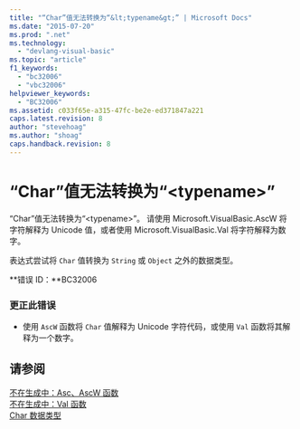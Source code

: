 ```yaml
---
title: "“Char”值无法转换为“&lt;typename&gt;” | Microsoft Docs"
ms.date: "2015-07-20"
ms.prod: ".net"
ms.technology: 
  - "devlang-visual-basic"
ms.topic: "article"
f1_keywords: 
  - "bc32006"
  - "vbc32006"
helpviewer_keywords: 
  - "BC32006"
ms.assetid: c033f65e-a315-47fc-be2e-ed371847a221
caps.latest.revision: 8
author: "stevehoag"
ms.author: "shoag"
caps.handback.revision: 8
---
```

# “Char”值无法转换为“&lt;typename&gt;”
“Char”值无法转换为“\<typename\>”。 请使用 Microsoft.VisualBasic.AscW 将字符解释为 Unicode 值，或者使用 Microsoft.VisualBasic.Val 将字符解释为数字。  
  
 表达式尝试将 `Char` 值转换为 `String` 或 `Object` 之外的数据类型。  
  
 **错误 ID：**BC32006  
  
### 更正此错误  
  
-   使用 `AscW` 函数将 `Char` 值解释为 Unicode 字符代码，或使用 `Val` 函数将其解释为一个数字。  
  
## 请参阅  
 [不在生成中：Asc、AscW 函数](http://msdn.microsoft.com/zh-cn/6814bfec-12ba-41fb-b10e-bec99750d5e1)   
 [不在生成中：Val 函数](http://msdn.microsoft.com/zh-cn/81650f77-9242-4ec1-8e04-e93b5daa451d)   
 [Char 数据类型](../../visual-basic/language-reference/data-types/char-data-type.md)